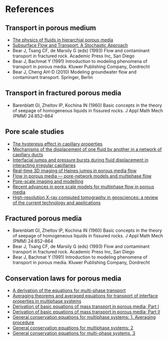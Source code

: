 # References

## Transport in porous medium

- [The physics of fluids in hierarchial porous media](https://www.springer.com/gp/book/9780792347422)
- [Subsurface Flow and Transport: A Stochastic Approach](https://www.cambridge.org/us/academic/subjects/earth-and-environmental-science/hydrology-hydrogeology-and-water-resources/subsurface-flow-and-transport-stochastic-approach?format=PB)
- Bear J, Tsang CF, de Marsily G (eds) (1993) Flow and contaminant transport in fractured rock. Academic Press Inc, San Diego
- Bear J, Bachmat Y (1991) Introduction to modeling phenomena of transport in porous media. Kluwer Publishing Company, Dordrecht
- Bear J, Cheng AH-D (2010) Modeling groundwater flow and contaminant transport. Springer, Berlin

## Transport in fractured porous media

- Barenblatt GI, Zheltov IP, Kochina IN (1960) Basic concepts in the theory of seepage of homogeneous liquids in fissured rocks. J Appl Math Mech (PMM) 24:852–864

## Pore scale studies

- [The hysteresis effect in capillary properties](https://doi.org/10.1017/S002185960008864X)
- [Mechanisms of the displacement of one fluid by another in a network of capillary ducts](https://doi.org/10.1017/S0022112083003110)
- [Interfacial jumps and pressure bursts during fluid displacement in interacting irregular capillaries](https://doi.org/10.1016/j.jcis.2012.03.070)
- [Real-time 3D imaging of Haines jumps in porous media flow](https://www.pnas.org/content/110/10/3755)
- [Flow in porous media — pore-network models and multiphase flow](https://doi.org/10.1016/S1359-0294(01)00084-X)
- [Pore-scale imaging and modelling](https://doi.org/10.1016/j.advwatres.2012.03.003)
- [Recent advances in pore scale models for multiphase flow in porous media](https://doi.org/10.1029/95RG00248)
- [ High-resolution X-ray computed tomography in geosciences: a review
of the current technology and applications](https://doi.org/10.1016/j.earscirev.2013.04.003)

## Fractured porous media

- Barenblatt GI, Zheltov IP, Kochina IN (1960) Basic concepts in the theory of seepage of homogeneous liquids in fissured rocks. J Appl Math Mech (PMM) 24:852–864
- Bear J, Tsang CF, de Marsily G (eds) (1993) Flow and contaminant transport in fractured rock. Academic Press Inc, San Diego
- Bear J, Bachmat Y (1991) Introduction to modeling phenomena of transport in porous media. Kluwer Publishing Company, Dordrecht

## Conservation laws for porous media

- [A derivation of the equations for multi-phase transport](https://doi.org/10.1016/0009-2509(75)80010-8)
- [Averaging theorems and averaged equations for transport of interface properties in multiphase systems](https://www.sciencedirect.com/science/article/abs/pii/0301932289900876?via%3Dihub)
- [Derivation of basic equations of mass transport in porous media; Part I](https://doi.org/10.1016/0309-1708(86)90024-2)
- [Derivation of basic equations of mass transport in porous media; Part II](https://doi.org/10.1016/0309-1708(86)90025-4)
- [General conservation equations for multiphase systems: 1. Averaging procedure](https://doi.org/10.1016/0309-1708(79)90025-3)
- [General conservation equations for multiphase systems: 2](https://doi.org/10.1016/0309-1708(79)90035-6)
- [General conservation equations for multi-phase systems, 3](https://doi.org/10.1016/0309-1708(80)90016-0)
